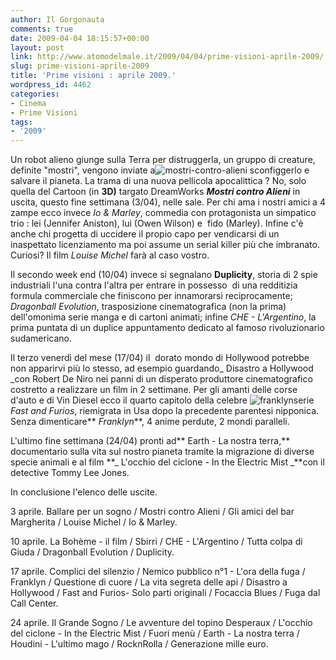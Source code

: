 ```yaml
---
author: Il Gorgonauta
comments: true
date: 2009-04-04 18:15:57+00:00
layout: post
link: http://www.atomodelmale.it/2009/04/04/prime-visioni-aprile-2009/
slug: prime-visioni-aprile-2009
title: 'Prime visioni : aprile 2009.'
wordpress_id: 4462
categories:
- Cinema
- Prime Visioni
tags:
- '2009'
---
```


Un robot alieno giunge sulla Terra per distruggerla, un gruppo di creature, definite "mostri", vengono inviate a![mostri-contro-alieni](http://www.atomodelmale.it/wp-content/uploads/2009/04/mostri-contro-alieni-203x300.jpg) sconfiggerlo e salvare il pianeta. La trama di una nuova pellicola apocalittica ? No, solo quella del Cartoon (in **3D)** targato DreamWorks **_Mostri contro Alieni_** in uscita, questo fine settimana (3/04), nelle sale. Per chi ama i nostri amici a 4 zampe ecco invece _Io & Marley_, commedia con protagonista un simpatico trio : lei (Jennifer Aniston), lui (Owen Wilson) e  fido (Marley). Infine c'è anche chi progetta di uccidere il propio capo per vendicarsi di un inaspettato licenziamento ma poi assume un serial killer più che imbranato. Curiosi? Il film _Louise Michel_ farà al caso vostro.

Il secondo week end (10/04) invece si segnalano **Duplicity**, storia di 2 spie industriali l'una contra l'altra per entrare in possesso  di una redditizia formula commerciale che finiscono per innamorarsi reciprocamente; _Dragonball Evolution_, trasposizione cinematografica (non la prima) dell'omonima serie manga e di cartoni animati; infine _CHE - L'Argentino_, la prima puntata di un duplice appuntamento dedicato al famoso rivoluzionario sudamericano.

Il terzo venerdì del mese (17/04) il  dorato mondo di Hollywood potrebbe non apparirvi più lo stesso, ad esempio guardando_ Disastro a Hollywood _con Robert De Niro nei panni di un disperato produttore cinematografico costretto a realizzare un film in 2 settimane. Per gli amanti delle corse d'auto e di Vin Diesel ecco il quarto capitolo della celebre ![franklyn](http://www.atomodelmale.it/wp-content/uploads/2009/04/franklyn-300x199.jpg)serie _Fast and Furios_, riemigrata in Usa dopo la precedente parentesi nipponica. Senza dimenticare** _Franklyn_**, 4 anime perdute, 2 mondi paralleli.

L'ultimo fine settimana (24/04) pronti ad** Earth - La nostra terra,** documentario sulla vita sul nostro pianeta tramite la migrazione di diverse specie animali e al film **_ L'occhio del ciclone - In the Electric Mist _**con il detective Tommy Lee Jones.

In conclusione l'elenco delle uscite.

3 aprile. Ballare per un sogno / Mostri contro Alieni / Gli amici del bar Margherita / Louise Michel / Io & Marley.

10 aprile. La Bohème - il film / Sbirri / CHE - L'Argentino / Tutta colpa di Giuda / Dragonball Evolution / Duplicity.

<!-- more -->


17 aprile. Complici del silenzio / Nemico pubblico n°1 - L'ora della fuga / Franklyn / Questione di cuore / La vita segreta delle api / Disastro a Hollywood / Fast and Furios- Solo parti originali / Focaccia Blues / Fuga dal Call Center.

24 aprile. Il Grande Sogno / Le avventure del topino Desperaux / L'occhio del ciclone - In the Electric Mist / Fuori menù / Earth - La nostra terra / Houdini - L'ultimo mago / RocknRolla / Generazione mille euro.
